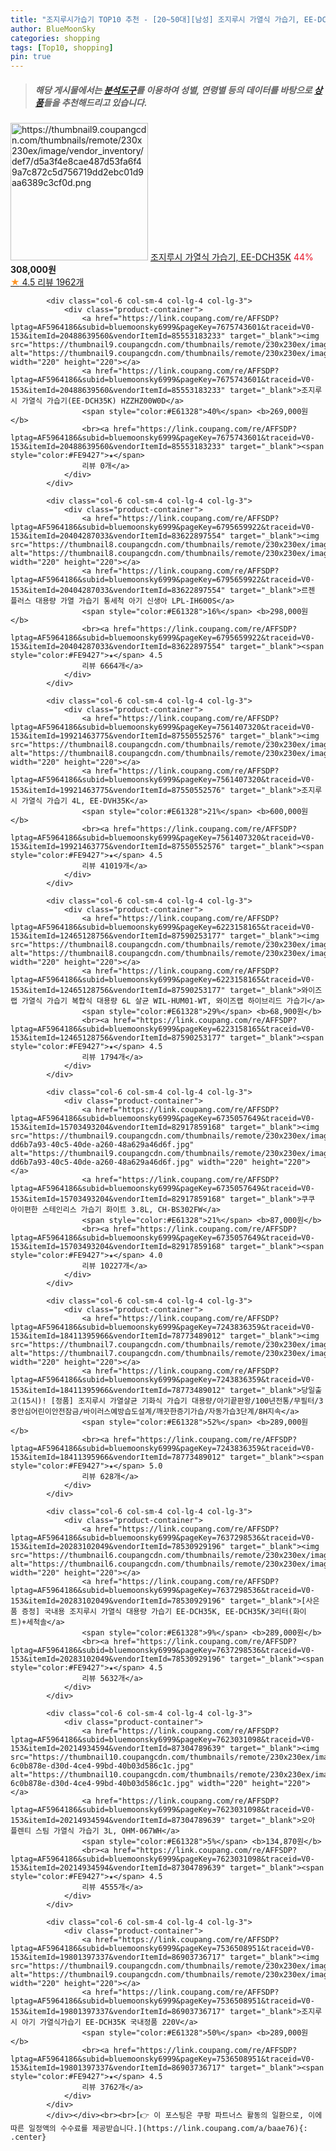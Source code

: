 ```yaml
---
title: "조지루시가습기 TOP10 추천 - [20~50대][남성] 조지루시 가열식 가습기, EE-DCH35K"
author: BlueMoonSky
categories: shopping
tags: [Top10, shopping]
pin: true
---
```


> ##### 해당 게시물에서는 [**분석도구**](https://itemscout.io/)를 이용하여 **성별**, **연령별** 등의 데이터를 바탕으로 [**상품**](https://link.coupang.com/a/baae76)들을 추천해드리고 있습니다.
<div class="container"><div class="row">
            <div class="col-6 col-sm-4 col-lg-4 col-lg-3">
                <div class="product-container">
                    <a href="https://link.coupang.com/re/AFFSDP?lptag=AF5964186&subid=bluemoonsky6999&pageKey=7561407320&traceid=V0-153&itemId=11536380920&vendorItemId=87709621520" target="_blank"><img src="https://thumbnail9.coupangcdn.com/thumbnails/remote/230x230ex/image/vendor_inventory/def7/d5a3f4e8cae487d53fa6f49a7c872c5d756719dd2ebc01d9aa6389c3cf0d.png" alt="https://thumbnail9.coupangcdn.com/thumbnails/remote/230x230ex/image/vendor_inventory/def7/d5a3f4e8cae487d53fa6f49a7c872c5d756719dd2ebc01d9aa6389c3cf0d.png" width="220" height="220"></a>
                    <a href="https://link.coupang.com/re/AFFSDP?lptag=AF5964186&subid=bluemoonsky6999&pageKey=7561407320&traceid=V0-153&itemId=11536380920&vendorItemId=87709621520" target="_blank">조지루시 가열식 가습기, EE-DCH35K</a>
                    <span style="color:#E61328">44%</span> <b>308,000원</b>
                    <br><a href="https://link.coupang.com/re/AFFSDP?lptag=AF5964186&subid=bluemoonsky6999&pageKey=7561407320&traceid=V0-153&itemId=11536380920&vendorItemId=87709621520" target="_blank"><span style="color:#FE9427">★</span> 4.5
                    리뷰 1962개</a>
                </div>
            </div>
            
            <div class="col-6 col-sm-4 col-lg-4 col-lg-3">
                <div class="product-container">
                    <a href="https://link.coupang.com/re/AFFSDP?lptag=AF5964186&subid=bluemoonsky6999&pageKey=7675743601&traceid=V0-153&itemId=20488639560&vendorItemId=85553183233" target="_blank"><img src="https://thumbnail9.coupangcdn.com/thumbnails/remote/230x230ex/image/vendor_inventory/b479/1c9bedd6f14c87d3c92566afd74d783346397a73dab7940fd40ddaf59acb.png" alt="https://thumbnail9.coupangcdn.com/thumbnails/remote/230x230ex/image/vendor_inventory/b479/1c9bedd6f14c87d3c92566afd74d783346397a73dab7940fd40ddaf59acb.png" width="220" height="220"></a>
                    <a href="https://link.coupang.com/re/AFFSDP?lptag=AF5964186&subid=bluemoonsky6999&pageKey=7675743601&traceid=V0-153&itemId=20488639560&vendorItemId=85553183233" target="_blank">조지루시 가열식 가습기(EE-DCH35K) HZZHZ00W0D</a>
                    <span style="color:#E61328">40%</span> <b>269,000원</b>
                    <br><a href="https://link.coupang.com/re/AFFSDP?lptag=AF5964186&subid=bluemoonsky6999&pageKey=7675743601&traceid=V0-153&itemId=20488639560&vendorItemId=85553183233" target="_blank"><span style="color:#FE9427">★</span> 
                    리뷰 0개</a>
                </div>
            </div>
            
            <div class="col-6 col-sm-4 col-lg-4 col-lg-3">
                <div class="product-container">
                    <a href="https://link.coupang.com/re/AFFSDP?lptag=AF5964186&subid=bluemoonsky6999&pageKey=6795659922&traceid=V0-153&itemId=20404287033&vendorItemId=83622897554" target="_blank"><img src="https://thumbnail8.coupangcdn.com/thumbnails/remote/230x230ex/image/vendor_inventory/5374/dc8f167ba30f8557dd7d7dbbd21e48fbdcf5a22763948c5f0f2500601428.jpg" alt="https://thumbnail8.coupangcdn.com/thumbnails/remote/230x230ex/image/vendor_inventory/5374/dc8f167ba30f8557dd7d7dbbd21e48fbdcf5a22763948c5f0f2500601428.jpg" width="220" height="220"></a>
                    <a href="https://link.coupang.com/re/AFFSDP?lptag=AF5964186&subid=bluemoonsky6999&pageKey=6795659922&traceid=V0-153&itemId=20404287033&vendorItemId=83622897554" target="_blank">르젠 플러스 대용량 가열 가습기 통세척 아기 신생아 LPL-IH600S</a>
                    <span style="color:#E61328">16%</span> <b>298,000원</b>
                    <br><a href="https://link.coupang.com/re/AFFSDP?lptag=AF5964186&subid=bluemoonsky6999&pageKey=6795659922&traceid=V0-153&itemId=20404287033&vendorItemId=83622897554" target="_blank"><span style="color:#FE9427">★</span> 4.5
                    리뷰 6664개</a>
                </div>
            </div>
            
            <div class="col-6 col-sm-4 col-lg-4 col-lg-3">
                <div class="product-container">
                    <a href="https://link.coupang.com/re/AFFSDP?lptag=AF5964186&subid=bluemoonsky6999&pageKey=7561407320&traceid=V0-153&itemId=19921463775&vendorItemId=87550552576" target="_blank"><img src="https://thumbnail8.coupangcdn.com/thumbnails/remote/230x230ex/image/vendor_inventory/c9fa/cd892f56dafc09da5091025bff7322fe5ca918459968927db8dd3b31a5f6.png" alt="https://thumbnail8.coupangcdn.com/thumbnails/remote/230x230ex/image/vendor_inventory/c9fa/cd892f56dafc09da5091025bff7322fe5ca918459968927db8dd3b31a5f6.png" width="220" height="220"></a>
                    <a href="https://link.coupang.com/re/AFFSDP?lptag=AF5964186&subid=bluemoonsky6999&pageKey=7561407320&traceid=V0-153&itemId=19921463775&vendorItemId=87550552576" target="_blank">조지루시 가열식 가습기 4L, EE-DVH35K</a>
                    <span style="color:#E61328">21%</span> <b>600,000원</b>
                    <br><a href="https://link.coupang.com/re/AFFSDP?lptag=AF5964186&subid=bluemoonsky6999&pageKey=7561407320&traceid=V0-153&itemId=19921463775&vendorItemId=87550552576" target="_blank"><span style="color:#FE9427">★</span> 4.5
                    리뷰 41019개</a>
                </div>
            </div>
            
            <div class="col-6 col-sm-4 col-lg-4 col-lg-3">
                <div class="product-container">
                    <a href="https://link.coupang.com/re/AFFSDP?lptag=AF5964186&subid=bluemoonsky6999&pageKey=6223158165&traceid=V0-153&itemId=12465128756&vendorItemId=87590253177" target="_blank"><img src="https://thumbnail8.coupangcdn.com/thumbnails/remote/230x230ex/image/vendor_inventory/56cd/61d27529e917b30a51cda95eac5e07f5d35561fb639c082c1d8ec28f1a12.jpg" alt="https://thumbnail8.coupangcdn.com/thumbnails/remote/230x230ex/image/vendor_inventory/56cd/61d27529e917b30a51cda95eac5e07f5d35561fb639c082c1d8ec28f1a12.jpg" width="220" height="220"></a>
                    <a href="https://link.coupang.com/re/AFFSDP?lptag=AF5964186&subid=bluemoonsky6999&pageKey=6223158165&traceid=V0-153&itemId=12465128756&vendorItemId=87590253177" target="_blank">와이즈랩 가열식 가습기 복합식 대용량 6L 살균 WIL-HUM01-WT, 와이즈랩 하이브리드 가습기</a>
                    <span style="color:#E61328">29%</span> <b>68,900원</b>
                    <br><a href="https://link.coupang.com/re/AFFSDP?lptag=AF5964186&subid=bluemoonsky6999&pageKey=6223158165&traceid=V0-153&itemId=12465128756&vendorItemId=87590253177" target="_blank"><span style="color:#FE9427">★</span> 4.5
                    리뷰 1794개</a>
                </div>
            </div>
            
            <div class="col-6 col-sm-4 col-lg-4 col-lg-3">
                <div class="product-container">
                    <a href="https://link.coupang.com/re/AFFSDP?lptag=AF5964186&subid=bluemoonsky6999&pageKey=6735057649&traceid=V0-153&itemId=15703493204&vendorItemId=82917859168" target="_blank"><img src="https://thumbnail9.coupangcdn.com/thumbnails/remote/230x230ex/image/retail/images/1671848982329296-dd6b7a93-40c5-40de-a260-48a629a46d6f.jpg" alt="https://thumbnail9.coupangcdn.com/thumbnails/remote/230x230ex/image/retail/images/1671848982329296-dd6b7a93-40c5-40de-a260-48a629a46d6f.jpg" width="220" height="220"></a>
                    <a href="https://link.coupang.com/re/AFFSDP?lptag=AF5964186&subid=bluemoonsky6999&pageKey=6735057649&traceid=V0-153&itemId=15703493204&vendorItemId=82917859168" target="_blank">쿠쿠 아이편한 스테인리스 가습기 화이트 3.8L, CH-BS302FW</a>
                    <span style="color:#E61328">21%</span> <b>87,000원</b>
                    <br><a href="https://link.coupang.com/re/AFFSDP?lptag=AF5964186&subid=bluemoonsky6999&pageKey=6735057649&traceid=V0-153&itemId=15703493204&vendorItemId=82917859168" target="_blank"><span style="color:#FE9427">★</span> 4.0
                    리뷰 10227개</a>
                </div>
            </div>
            
            <div class="col-6 col-sm-4 col-lg-4 col-lg-3">
                <div class="product-container">
                    <a href="https://link.coupang.com/re/AFFSDP?lptag=AF5964186&subid=bluemoonsky6999&pageKey=7243836359&traceid=V0-153&itemId=18411395966&vendorItemId=78773489012" target="_blank"><img src="https://thumbnail7.coupangcdn.com/thumbnails/remote/230x230ex/image/vendor_inventory/6898/a274a85618f49e299f25d61263d78a36e7b26b7f33f955525fa614560f72.jpg" alt="https://thumbnail7.coupangcdn.com/thumbnails/remote/230x230ex/image/vendor_inventory/6898/a274a85618f49e299f25d61263d78a36e7b26b7f33f955525fa614560f72.jpg" width="220" height="220"></a>
                    <a href="https://link.coupang.com/re/AFFSDP?lptag=AF5964186&subid=bluemoonsky6999&pageKey=7243836359&traceid=V0-153&itemId=18411395966&vendorItemId=78773489012" target="_blank">당일출고(15시)! [정품] 조지루시 가열살균 기화식 가습기 대용량/아기끝판왕/100년전통/무필터/3중안심어린이안전잠금/바이러스예방습도설계/깨끗한증기가습/자동가습3단계/8H지속</a>
                    <span style="color:#E61328">52%</span> <b>289,000원</b>
                    <br><a href="https://link.coupang.com/re/AFFSDP?lptag=AF5964186&subid=bluemoonsky6999&pageKey=7243836359&traceid=V0-153&itemId=18411395966&vendorItemId=78773489012" target="_blank"><span style="color:#FE9427">★</span> 5.0
                    리뷰 628개</a>
                </div>
            </div>
            
            <div class="col-6 col-sm-4 col-lg-4 col-lg-3">
                <div class="product-container">
                    <a href="https://link.coupang.com/re/AFFSDP?lptag=AF5964186&subid=bluemoonsky6999&pageKey=7637298536&traceid=V0-153&itemId=20283102049&vendorItemId=78530929196" target="_blank"><img src="https://thumbnail6.coupangcdn.com/thumbnails/remote/230x230ex/image/vendor_inventory/66a9/04e70f64d1d802ac00e4a50ddf1dabfede0a4a8f9d1021e8e2e7097f1b7b.jpg" alt="https://thumbnail6.coupangcdn.com/thumbnails/remote/230x230ex/image/vendor_inventory/66a9/04e70f64d1d802ac00e4a50ddf1dabfede0a4a8f9d1021e8e2e7097f1b7b.jpg" width="220" height="220"></a>
                    <a href="https://link.coupang.com/re/AFFSDP?lptag=AF5964186&subid=bluemoonsky6999&pageKey=7637298536&traceid=V0-153&itemId=20283102049&vendorItemId=78530929196" target="_blank">[사은품 증정] 국내용 조지루시 가열식 대용량 가습기 EE-DCH35K, EE-DCH35K/3리터(화이트)+세척솔</a>
                    <span style="color:#E61328">9%</span> <b>289,000원</b>
                    <br><a href="https://link.coupang.com/re/AFFSDP?lptag=AF5964186&subid=bluemoonsky6999&pageKey=7637298536&traceid=V0-153&itemId=20283102049&vendorItemId=78530929196" target="_blank"><span style="color:#FE9427">★</span> 4.5
                    리뷰 5632개</a>
                </div>
            </div>
            
            <div class="col-6 col-sm-4 col-lg-4 col-lg-3">
                <div class="product-container">
                    <a href="https://link.coupang.com/re/AFFSDP?lptag=AF5964186&subid=bluemoonsky6999&pageKey=7623031098&traceid=V0-153&itemId=20214934594&vendorItemId=87304789639" target="_blank"><img src="https://thumbnail10.coupangcdn.com/thumbnails/remote/230x230ex/image/retail/images/7290841046340434-6c0b878e-d30d-4ce4-99bd-40b03d586c1c.jpg" alt="https://thumbnail10.coupangcdn.com/thumbnails/remote/230x230ex/image/retail/images/7290841046340434-6c0b878e-d30d-4ce4-99bd-40b03d586c1c.jpg" width="220" height="220"></a>
                    <a href="https://link.coupang.com/re/AFFSDP?lptag=AF5964186&subid=bluemoonsky6999&pageKey=7623031098&traceid=V0-153&itemId=20214934594&vendorItemId=87304789639" target="_blank">오아 플렌티 스팀 가열식 가습기 3L, OHM-067WH</a>
                    <span style="color:#E61328">5%</span> <b>134,870원</b>
                    <br><a href="https://link.coupang.com/re/AFFSDP?lptag=AF5964186&subid=bluemoonsky6999&pageKey=7623031098&traceid=V0-153&itemId=20214934594&vendorItemId=87304789639" target="_blank"><span style="color:#FE9427">★</span> 4.5
                    리뷰 4555개</a>
                </div>
            </div>
            
            <div class="col-6 col-sm-4 col-lg-4 col-lg-3">
                <div class="product-container">
                    <a href="https://link.coupang.com/re/AFFSDP?lptag=AF5964186&subid=bluemoonsky6999&pageKey=7536508951&traceid=V0-153&itemId=19801397337&vendorItemId=86903736717" target="_blank"><img src="https://thumbnail9.coupangcdn.com/thumbnails/remote/230x230ex/image/vendor_inventory/b5b7/3e6e0e578c074ae0fdf1cb7cdeeb0b9e94c198082f96931421c34c8f74c9.jpg" alt="https://thumbnail9.coupangcdn.com/thumbnails/remote/230x230ex/image/vendor_inventory/b5b7/3e6e0e578c074ae0fdf1cb7cdeeb0b9e94c198082f96931421c34c8f74c9.jpg" width="220" height="220"></a>
                    <a href="https://link.coupang.com/re/AFFSDP?lptag=AF5964186&subid=bluemoonsky6999&pageKey=7536508951&traceid=V0-153&itemId=19801397337&vendorItemId=86903736717" target="_blank">조지루시 아기 가열식가습기 EE-DCH35K 국내정품 220V</a>
                    <span style="color:#E61328">50%</span> <b>289,000원</b>
                    <br><a href="https://link.coupang.com/re/AFFSDP?lptag=AF5964186&subid=bluemoonsky6999&pageKey=7536508951&traceid=V0-153&itemId=19801397337&vendorItemId=86903736717" target="_blank"><span style="color:#FE9427">★</span> 4.5
                    리뷰 3762개</a>
                </div>
            </div>
            </div></div><br><br>[👉 이 포스팅은 쿠팡 파트너스 활동의 일환으로, 이에 따른 일정액의 수수료를 제공받습니다.](https://link.coupang.com/a/baae76){: .center}